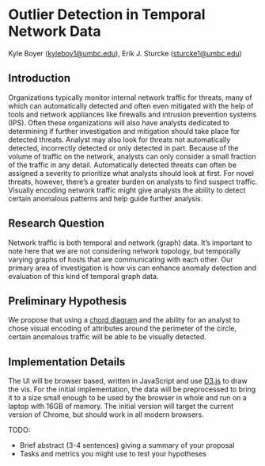 # Outlier Detection in Temporal Network Data

Kyle Boyer (kyleboy1@umbc.edu), Erik J. Sturcke (sturcke1@umbc.edu)

## Introduction

Organizations typically monitor internal network traffic for threats, many of
which can automatically detected and often even mitigated with the help of
tools and network appliances like firewalls and intrusion prevention systems
(IPS). Often these organizations will also have analysts dedicated to
determining if further investigation and mitigation should take place for
detected threats. Analyst may also look for threats not automatically detected,
incorrectly detected or only detected in part. Because of the volume of traffic
on the network, analysts can only consider a small fraction of the traffic in
any detail. Automatically detected threats can often be assigned a severity to
prioritize what analysts should look at first. For novel threats, however,
there’s a greater burden on analysts to find suspect traffic. Visually encoding
network traffic might give analysts the ability to detect certain anomalous
patterns and help guide further analysis. 

## Research Question

Network traffic is both temporal and network (graph) data. It’s important to
note here that we are not considering network topology, but temporally varying
graphs of hosts that are communicating with each other. Our primary area of
investigation is how vis can enhance anomaly detection and evaluation of this
kind of temporal graph data.

## Preliminary Hypothesis

We propose that using a [chord diagram](https://en.wikipedia.org/wiki/Chord_diagram)
and the ability for an analyst to chose visual encoding of attributes around
the perimeter of the circle, certain anomalous traffic will be able to be
visually detected.

## Implementation Details

The UI will be browser based, written in JavaScript and use
[D3.js](https://d3js.org/) to draw the vis. For the initial implementation, the
data will be preprocessed to bring it to a size small enough to be used by the
browser in whole and run on a laptop with 16GB of memory. The initial version
will target the current version of Chrome, but should work in all modern
browsers.

TODO:

  - Brief abstract (3-4 sentences) giving a summary of your proposal
  - Tasks and metrics you might use to test your hypotheses
